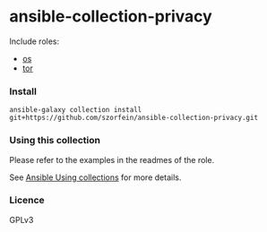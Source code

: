 # ansible-collection-privacy

Include roles:
+ [os](https://github.com/szorfein/ansible-collection-privacy/tree/main/os)
+ [tor](https://github.com/szorfein/ansible-collection-privacy/tree/main/tor)

### Install

    ansible-galaxy collection install git+https://github.com/szorfein/ansible-collection-privacy.git

### Using this collection
Please refer to the examples in the readmes of the role.

See [Ansible Using
collections](https://docs.ansible.com/ansible/latest/user_guide/collections_using.html) for more details.

### Licence

GPLv3
